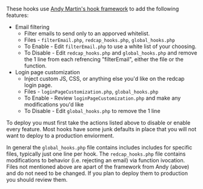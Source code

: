 These hooks use [Andy Martin's hook framework](https://github.com/123andy/redcap-hook-framework) to add the following features:

* Email filtering
  * Filter emails to send only to an apporved whitelist. 
  * Files - `filterEmail.php`, `redcap_hooks.php`, `global_hooks.php`
  * To Enable - Edit `filterEmail.php` to use a white list of your choosing.
  * To Disable - Edit `redcap_hooks.php` and `global_hooks.php` and remove the 1 line from each refrencing "filterEmail", either the file or the function.
* Login page customization
  * Inject custom JS, CSS, or anything else you'd like on the redcap login page.
  * Files - `loginPageCustomization.php`, `global_hooks.php`
  * To Enable - Review `loginPageCustomization.php` and make any modifications you'd like
  * To Disable - Edit `global_hooks.php` to remove the 1 line 

To deploy you must first take the actions listed above to disable or enable every feature. Most hooks have some junk defaults in place that you will not want to deploy to a production enviorment.

In general the `global_hooks.php` file contains includes includes for specific files, typically just one line per hook. The `redcap_hooks.php` file contains modifications to behavior (i.e. rejecting an email) via function ivocation. Files not mentioned above are apart of the framework from Andy (above) and do not need to be changed. If you plan to deploy them to production you should review them.
